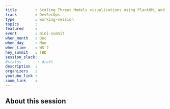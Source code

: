 ```yaml
---
title        : Scaling Threat Models visualisations using PlantUML and VisJS
track        : DevSecOps
type         : working-session
topics       :
featured     :
event        : mini-summit
when_month   : Dec
when_day     : Mon
when_time    : WS-2
hey_summit   : TBD
session_slack:
#status       : draft
description  :
organizers   :
youtube_link :
zoom_link    :
---
```


## About this session
